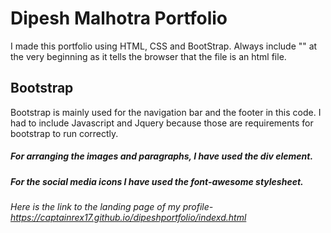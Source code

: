 # Dipesh Malhotra Portfolio
I made this portfolio using HTML, CSS and BootStrap. 
Always include "<!doctype html>" at the very beginning as it tells the
browser that the file is an html file.


## Bootstrap 

Bootstrap is mainly used for the navigation bar and the footer in this code.
I had to include Javascript and Jquery because those are requirements for 
bootstrap to run correctly.

##### For arranging the images and paragraphs, I have used the div element.

##### For the social media icons I have used the font-awesome stylesheet.



###### Here is the link to the landing page of my profile- https://captainrex17.github.io/dipeshportfolio/indexd.html
